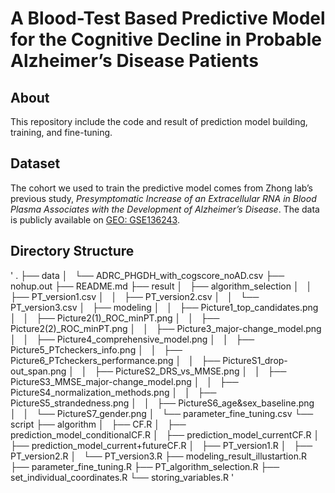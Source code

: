 # A Blood-Test Based Predictive Model for the Cognitive Decline in Probable Alzheimer’s Disease Patients

## About
This repository include the code and result of prediction model building, training, and fine-tuning.

## Dataset
The cohort we used to train the predictive model comes from Zhong lab’s previous study, *Presymptomatic Increase of an Extracellular RNA in Blood Plasma Associates with the Development of Alzheimer’s Disease*. The data is publicly available on [GEO: GSE136243](https://www.ncbi.nlm.nih.gov/geo/query/acc.cgi?acc=GSE136243).

## Directory Structure
'
.
├── data
│   └── ADRC_PHGDH_with_cogscore_noAD.csv
├── nohup.out
├── README.md
├── result
│   ├── algorithm_selection
│   │   ├── PT_version1.csv
│   │   ├── PT_version2.csv
│   │   └── PT_version3.csv
│   ├── modeling
│   │   ├── Picture1_top_candidates.png
│   │   ├── Picture2(1)_ROC_minPT.png
│   │   ├── Picture2(2)_ROC_minPT.png
│   │   ├── Picture3_major-change_model.png
│   │   ├── Picture4_comprehensive_model.png
│   │   ├── Picture5_PTcheckers_info.png
│   │   ├── Picture6_PTcheckers_performance.png
│   │   ├── PictureS1_drop-out_span.png
│   │   ├── PictureS2_DRS_vs_MMSE.png
│   │   ├── PictureS3_MMSE_major-change_model.png
│   │   ├── PictureS4_normalization_methods.png
│   │   ├── PictureS5_strandedness.png
│   │   ├── PictureS6_age&sex_baseline.png
│   │   └── PictureS7_gender.png
│   └── parameter_fine_tuning.csv
└── script
    ├── algorithm
    │   ├── CF.R
    │   ├── prediction_model_conditionalCF.R
    │   ├── prediction_model_currentCF.R
    │   ├── prediction_model_current+futureCF.R
    │   ├── PT_version1.R
    │   ├── PT_version2.R
    │   └── PT_version3.R
    ├── modeling_result_illustartion.R
    ├── parameter_fine_tuning.R
    ├── PT_algorithm_selection.R
    ├── set_individual_coordinates.R
    └── storing_variables.R
'

